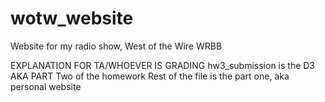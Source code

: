 # wotw_website
Website for my radio show, West of the Wire WRBB

EXPLANATION FOR TA/WHOEVER IS GRADING
hw3_submission is the D3 AKA PART Two of the homework
Rest of the file is the part one, aka personal website
